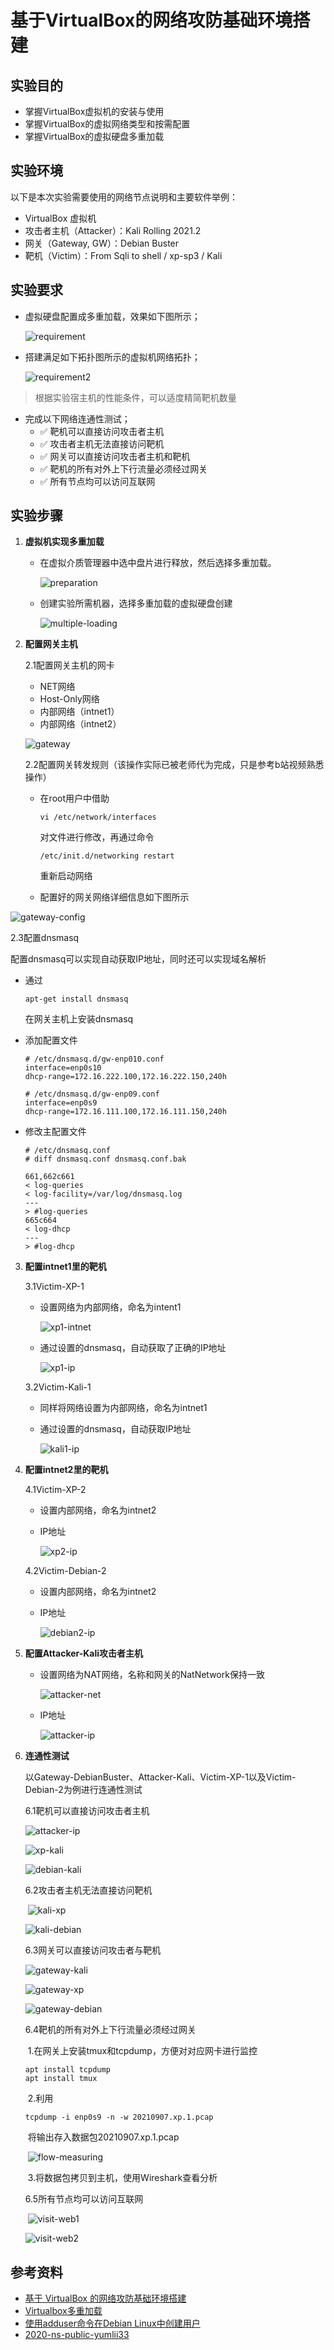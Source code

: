 # 基于VirtualBox的网络攻防基础环境搭建



## 实验目的

- 掌握VirtualBox虚拟机的安装与使用
- 掌握VirtualBox的虚拟网络类型和按需配置
- 掌握VirtualBox的虚拟硬盘多重加载



## 实验环境

以下是本次实验需要使用的网络节点说明和主要软件举例：

- VirtualBox 虚拟机
- 攻击者主机（Attacker）：Kali Rolling 2021.2
- 网关（Gateway, GW）：Debian Buster
- 靶机（Victim）：From Sqli to shell / xp-sp3 / Kali



## 实验要求

- 虚拟硬盘配置成多重加载，效果如下图所示；

  ![requirement](./img/requirement.png)



- 搭建满足如下拓扑图所示的虚拟机网络拓扑；

  ![requirement2](./img/requirement2.png)

> 根据实验宿主机的性能条件，可以适度精简靶机数量

- 完成以下网络连通性测试；
  - ✅ 靶机可以直接访问攻击者主机
  - ✅ 攻击者主机无法直接访问靶机
  - ✅ 网关可以直接访问攻击者主机和靶机
  - ✅ 靶机的所有对外上下行流量必须经过网关
  - ✅ 所有节点均可以访问互联网



## 实验步骤

1. **虚拟机实现多重加载**

   - 在虚拟介质管理器中选中盘片进行释放，然后选择多重加载。

     ![preparation](./img/preparation.png)

     

   - 创建实验所需机器，选择多重加载的虚拟硬盘创建

     ![multiple-loading](./img/multiple-loading.jpeg)

     

2. **配置网关主机**

   2.1配置网关主机的网卡

   - NET网络
   - Host-Only网络
   - 内部网络（intnet1）
   - 内部网络（intnet2）

   ![gateway](./img/gateway.jpeg)

   

   2.2配置网关转发规则（该操作实际已被老师代为完成，只是参考b站视频熟悉操作）

   - 在root用户中借助

     ```
     vi /etc/network/interfaces
     ```

     对文件进行修改，再通过命令

     ```
     /etc/init.d/networking restart
     ```

     重新启动网络

   - 配置好的网关网络详细信息如下图所示

![gateway-config](./img/gateway-config.jpeg)



2.3配置dnsmasq

配置dnsmasq可以实现自动获取IP地址，同时还可以实现域名解析

- 通过

  ```
  apt-get install dnsmasq
  ```

  在网关主机上安装dnsmasq

- 添加配置文件

  ```
  # /etc/dnsmasq.d/gw-enp010.conf
  interface=enp0s10
  dhcp-range=172.16.222.100,172.16.222.150,240h
  ```

  ```
  # /etc/dnsmasq.d/gw-enp09.conf
  interface=enp0s9
  dhcp-range=172.16.111.100,172.16.111.150,240h
  ```

- 修改主配置文件

  ```
  # /etc/dnsmasq.conf
  # diff dnsmasq.conf dnsmasq.conf.bak
  
  661,662c661
  < log-queries
  < log-facility=/var/log/dnsmasq.log
  ---
  > #log-queries
  665c664
  < log-dhcp
  ---
  > #log-dhcp
  ```

  

3. **配置intnet1里的靶机**

   3.1Victim-XP-1

   - 设置网络为内部网络，命名为intent1

     ![xp1-intnet](./img/xp1-intnet.png)

   - 通过设置的dnsmasq，自动获取了正确的IP地址

     ![xp1-ip](./img/xp1-ip.png)

   

   3.2Victim-Kali-1

   - 同样将网络设置为内部网络，命名为intnet1

   - 通过设置的dnsmasq，自动获取IP地址

     ![kali1-ip](./img/kali1-ip.jpeg)

     

4. **配置intnet2里的靶机**

   4.1Victim-XP-2

   - 设置内部网络，命名为intnet2

   - IP地址

     ![xp2-ip](./img/xp2-ip.jpeg)

   

   4.2Victim-Debian-2

   - 设置内部网络，命名为intnet2

   - IP地址	

     ![debian2-ip](./img/debian2-ip.jpeg)

     

5. **配置Attacker-Kali攻击者主机**

   - 设置网络为NAT网络，名称和网关的NatNetwork保持一致

     ![attacker-net](./img/attacker-net.jpeg)

   - IP地址

     ![attacker-ip](./img/attacker-ip.jpeg)

     

6. **连通性测试**

   以Gateway-DebianBuster、Attacker-Kali、Victim-XP-1以及Victim-Debian-2为例进行连通性测试

   6.1靶机可以直接访问攻击者主机

   ![attacker-ip](./img/attacker-ip.jpeg)

   ![xp-kali](./img/xp-kali.jpeg)

   ![debian-kali](./img/debian-kali.jpeg)

   

   6.2攻击者主机无法直接访问靶机

   ​	![kali-xp](./img/kali-xp.jpeg)

   ![kali-debian](./img/kali-debian.jpeg)

   

   6.3网关可以直接访问攻击者与靶机

   ![gateway-kali](./img/gateway-kali.jpeg)

   ![gateway-xp](./img/gateway-xp.jpeg)

   ![gateway-debian](./img/gateway-debian.jpeg)

   

   6.4靶机的所有对外上下行流量必须经过网关

   ​	1.在网关上安装tmux和tcpdump，方便对对应网卡进行监控

   ```
   apt install tcpdump
   apt install tmux
   ```

   ​	2.利用

   ```
   tcpdump -i enp0s9 -n -w 20210907.xp.1.pcap
   ```

   ​	将输出存入数据包20210907.xp.1.pcap

   ​	![flow-measuring](./img/flow-measuring.jpeg)

   ​	3.将数据包拷贝到主机，使用Wireshark查看分析

   

   6.5所有节点均可以访问互联网

   ​	![visit-web1](./img/visit-web1.jpeg)

   ![visit-web2](./img/visit-web2.jpeg)



## 参考资料

- [基于 VirtualBox 的网络攻防基础环境搭建](https://c4pr1c3.github.io/cuc-ns/chap0x01/exp.html)
- [Virtualbox多重加载](https://blog.csdn.net/Jeanphorn/article/details/45056251)
- [使用adduser命令在Debian Linux中创建用户](https://blog.csdn.net/Aria_Miazzy/article/details/84790364)
- [2020-ns-public-yumlii33](https://github.com/CUCCS/2020-ns-public-yumlii33/blob/exp1/chap0x01/chap0x01.md)

